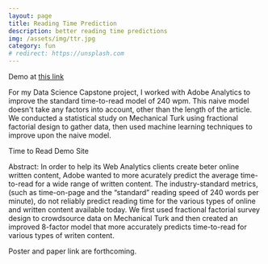 ```yaml
---
layout: page
title: Reading Time Prediction
description: better reading time predictions
img: /assets/img/ttr.jpg
category: fun
# redirect: https://unsplash.com
---
```


Demo at [this link](http://orionweller.com/ttr/)

For my Data Science Capstone project, I worked with Adobe Analytics to improve the standard time-to-read model of 240 wpm.  This naive model doesn't take any factors into account, other than the length of the article.  We conducted a statistical study on Mechanical Turk using fractional factorial design to gather data, then used machine learning techniques to improve upon the naive model.

<div class="img_row">
    <img class="col three left" src="{{ site.baseurl }}/assets/img/ttr.jpg" alt="" title="Time to Read project"/>
</div>
<div class="col one caption">
    Time to Read Demo Site
</div>

Abstract:
In order to help its Web Analytics clients create beter online written content, Adobe wanted to more acurately predict the average time-to-read for a wide range of written content. The industry-standard metrics,(such as time-on-page and the “standard” reading speed of 240 words per minute), do not reliably predict reading time for the various types of  online and written content available today.  We first used fractional factorial survey design to crowdsource data on Mechanical Turk and then created an improved 8-factor model that more accurately predicts time-to-read for various types of writen content.

Poster and paper link are forthcoming.

